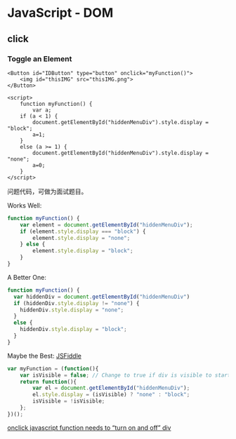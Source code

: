 # JavaScript - DOM

## click

### Toggle an Element

```markup
<Button id="IDButton" type="button" onclick="myFunction()">
    <img id="thisIMG" src="thisIMG.png">
</Button>

<script>
    function myFunction() {
        var a;
    if (a < 1) {
        document.getElementById("hiddenMenuDiv").style.display = "block";
        a=1;
    }
    else (a >= 1) {
        document.getElementById("hiddenMenuDiv").style.display = "none";
        a=0;
    }
</script>
```

问题代码，可做为面试题目。

Works Well:

```javascript
function myFunction() {
    var element = document.getElementById("hiddenMenuDiv");
    if (element.style.display === "block") {
        element.style.display = "none";
    } else {
        element.style.display = "block";
    }
}
```

A Better One:

```javascript
function myFunction() {
  var hiddenDiv = document.getElementById("hiddenMenuDiv")
  if (hiddenDiv.style.display != "none") {
    hiddenDiv.style.display = "none";
  }
  else {
    hiddenDiv.style.display = "block";
  }
}
```

Maybe the Best: <i class="fa fa-jsfiddle"></i> [JSFiddle](https://jsfiddle.net/rpbpkgu5/4/)

```javascript
var myFunction = (function(){
    var isVisible = false; // Change to true if div is visible to start
    return function(){
        var el = document.getElementById("hiddenMenuDiv");
        el.style.display = (isVisible) ? "none" : "block";
        isVisible = !isVisible;
    };
})();
```

<i class="fa fa-stack-overflow"></i> [onclick javascript function needs to “turn on and off” div](http://stackoverflow.com/a/29735551/4766670)





